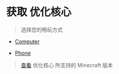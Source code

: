 # 获取 优化核心

> 选择您的畅玩方式

- [Computer](loader/wr.md)

- [Phone](loader/mv.md)

> [查看](stver.md) 优化核心 所支持的 Minecraft 版本